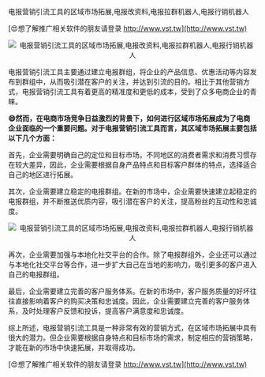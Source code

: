 电报营销引流工具的区域市场拓展,电报改资料,电报拉群机器人,电报行销机器人

[😍想了解推广相关软件的朋友请登录 http://www.vst.tw](http://www.vst.tw)

 <center><img src="https://vst.tw/MP4/tuiguang/png/5.png" alt="电报营销引流工具的区域市场拓展,电报改资料,电报拉群机器人,电报行销机器人"></center>

电报营销引流工具主要通过建立电报群组，将企业的产品信息、优惠活动等内容发布到群组中，从而吸引潜在客户的关注，并达到引流的目的。相比于其他营销方式，电报营销引流工具有着更高的精准度和更低的成本，受到了众多电商企业的青睐。

**😄然而，在电商市场竞争日益激烈的背景下，如何进行区域市场拓展成为了电商企业面临的一个重要问题。对于电报营销引流工具而言，其区域市场拓展主要包括以下几个方面：**

首先，企业需要明确自己的定位和目标市场。不同地区的消费者需求和消费习惯存在较大差异，因此，企业需要根据自身产品特点和目标客户群体的特点，选择适合自己的地区进行拓展。

其次，企业需要建立稳定的电报群组。在新的市场中，企业需要快速建立起稳定的电报群组，并不断推送优质内容，吸引潜在客户的关注，提高粉丝的互动性和忠诚度。

 <center><img src="https://vst.tw/MP4/tuiguang/png/8.png" alt="电报营销引流工具的区域市场拓展,电报改资料,电报拉群机器人,电报行销机器人"></center>

再次，企业需要加强与本地化社交平台的合作。除了电报群组外，企业还可以通过与本地化社交平台等合作，进一步扩大自己在当地的影响力，吸引更多的客户进入自己的电报群组。

最后，企业需要建立完善的客户服务体系。在新的市场中，客户服务质量的好坏往往直接影响着客户的购买决策和忠诚度。因此，企业需要建立完善的客户服务体系，及时处理客户反馈和投诉，提高客户满意度和忠诚度。

综上所述，电报营销引流工具是一种非常有效的营销方式，在区域市场拓展中具有很大的潜力。但企业需要根据自身特点和目标市场的需求，制定相应的营销策略，才能在新的市场中快速拓展，并取得成功。

[😍想了解推广相关软件的朋友请登录 http://www.vst.tw](http://www.vst.tw)



